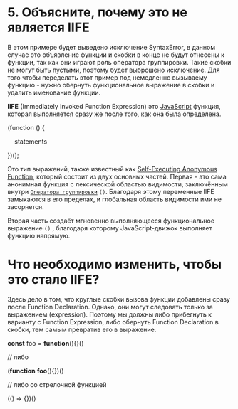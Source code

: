# 5. Объясните, почему это не является IIFE

В этом примере будет выведено исключение SyntaxError, в данном случае это объявление функции и скобки в конце не будут отнесены к функции, так как они играют роль оператора группировки. Такие скобки не могут быть пустыми, поэтому будет выброшено исключение. Для того чтобы переделать этот пример под немедленно вызываему функцию - нужно обернуть функциональное выражение в скобки и удалить именование функции.

**IIFE** (Immediately Invoked Function Expression) это [JavaScript](https://developer.mozilla.org/ru/docs/Glossary/JavaScript) функция, которая выполняется сразу же после того, как она была определена.

(function () {

    statements

})();

Это тип выражений, также известный как [Self-Executing Anonymous Function](https://developer.mozilla.org/ru/docs/Glossary/Self-Executing_Anonymous_Function), который состоит из двух основных частей. Первая - это сама анонимная функция с лексической областью видимости, заключённым внутри [`Оператора группировки`](https://developer.mozilla.org/ru/docs/Web/JavaScript/Reference/Operators/Grouping) `()`. Благодаря этому переменные IIFE замыкаются в его пределах, и глобальная область видимости ими не засоряется.

Вторая часть создаёт мгновенно выполняющееся функциональное выражение `()` , благодаря которому JavaScript-движок выполняет функцию напрямую.

# Что необходимо изменить, чтобы это стало IIFE?

Здесь дело в том, что круглые скобки вызова функции добавлены сразу после Function Declaration. Однако, они могут следовать только за выражением (expression). Поэтому мы должны либо прибегнуть к варианту с Function Expression, либо обернуть Function Declaration в скобки, тем самым превратив его в выражение.

**const** foo = **function**(){}()

// либо

(**function** **foo**(){})()

// либо со стрелочной функцией

(() => {})()
